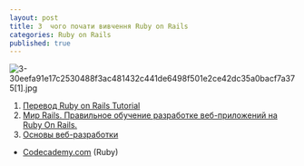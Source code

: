 ```yaml
---
layout: post
title: З  чого почати вивчення Ruby on Rails
categories: Ruby on Rails
published: true
---
```





![3-30eefa91e17c2530488f3ac481432c441de6498f501e2ce42dc35a0bacf7a375[1].jpg]({{site.baseurl}}/2015/10/3-30eefa91e17c2530488f3ac481432c441de6498f501e2ce42dc35a0bacf7a375[1].jpg)

1. [Перевод Ruby on Rails Tutorial](http://railstutorial.ru/chapters/4_0/beginning)
2. [Мир Rails. Правильное обучение разработке веб-приложений на Ruby On Rails](http://romansnitko.com/rails_book_example.html)[.](http://scanlibs.com/obuchenie-razrabotke-veb-prilozheniy-na-ruby-on-rails/)
3. [Основы веб-разработки](http://codenamecrud.ru)
- [Codecademy.com](https://www.codecademy.com/tracks/ruby) (Ruby)
